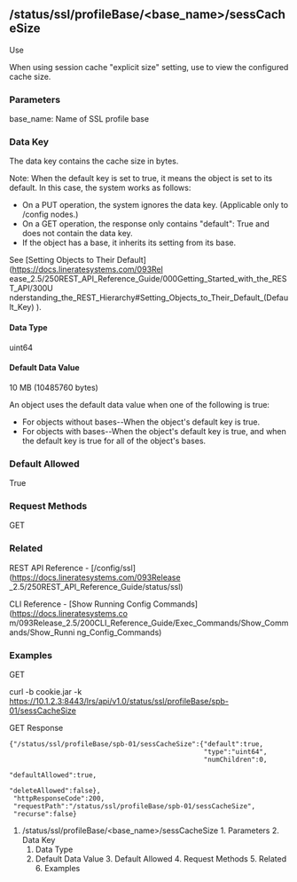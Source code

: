 ## /status/ssl/profileBase/<base_name>/sessCacheSize

Use

When using session cache "explicit size" setting, use to view the configured
cache size.

### Parameters

base_name: Name of SSL profile base

### Data Key

The data key contains the cache size in bytes.

Note: When the default key is set to true, it means the object is set to its
default. In this case, the system works as follows:

  * On a PUT operation, the system ignores the data key. (Applicable only to /config nodes.)
  * On a GET operation, the response only contains "default": True and does not contain the data key.
  * If the object has a base, it inherits its setting from its base.

See [Setting Objects to Their Default](https://docs.lineratesystems.com/093Rel
ease_2.5/250REST_API_Reference_Guide/000Getting_Started_with_the_REST_API/300U
nderstanding_the_REST_Hierarchy#Setting_Objects_to_Their_Default_(Default_Key)
).

#### Data Type

uint64

#### Default Data Value

10 MB (10485760 bytes)

An object uses the default data value when one of the following is true:

  * For objects without bases--When the object's default key is true.
  * For objects with bases--When the object's default key is true, and when the default key is true for all of the object's bases.

### Default Allowed

True

### Request Methods

GET

### Related

REST API Reference - [/config/ssl](https://docs.lineratesystems.com/093Release
_2.5/250REST_API_Reference_Guide/status/ssl)

CLI Reference - [Show Running Config Commands](https://docs.lineratesystems.co
m/093Release_2.5/200CLI_Reference_Guide/Exec_Commands/Show_Commands/Show_Runni
ng_Config_Commands)

### Examples

GET

curl -b cookie.jar -k
https://10.1.2.3:8443/lrs/api/v1.0/status/ssl/profileBase/spb-01/sessCacheSize

GET Response

    
    
    {"/status/ssl/profileBase/spb-01/sessCacheSize":{"default":true,
                                                     "type":"uint64",
                                                     "numChildren":0,
                                                     "defaultAllowed":true,
                                                     "deleteAllowed":false},
     "httpResponseCode":200,
     "requestPath":"/status/ssl/profileBase/spb-01/sessCacheSize",
     "recurse":false}
    

  1. /status/ssl/profileBase/<base_name>/sessCacheSize
    1. Parameters
    2. Data Key
      1. Data Type
      2. Default Data Value
    3. Default Allowed
    4. Request Methods
    5. Related
    6. Examples

